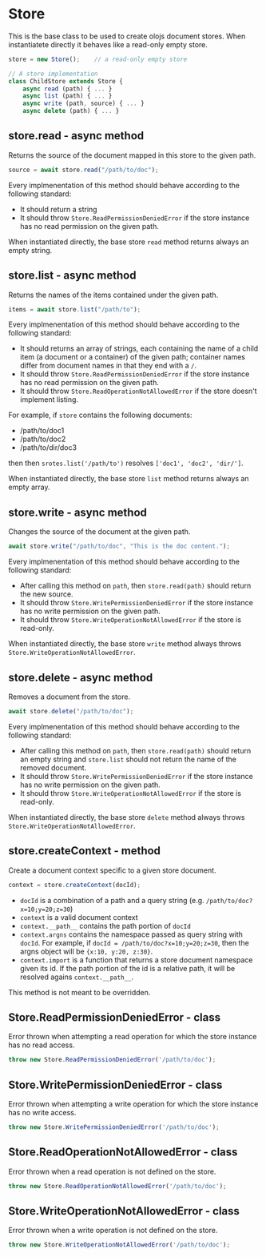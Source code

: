 Store
============================================================================
This is the base class to be used to create olojs document stores.
When instantiatete directly it behaves like a read-only empty store.

```js
store = new Store();    // a read-only empty store

// A store implementation
class ChildStore extends Store {
    async read (path) { ... }
    async list (path) { ... }
    async write (path, source) { ... }
    async delete (path) { ... }
```
  
store.read - async method
------------------------------------------------------------------------
Returns the source of the document mapped in this store to the given
path.
```js
source = await store.read("/path/to/doc");
```

Every implmenentation of this method should behave according to the 
following standard:

- It should return a string
- It should throw `Store.ReadPermissionDeniedError` if the store
  instance has no read permission on the given path.

When instantiated directly, the base store `read` method returns always
an empty string.
  
store.list - async method
------------------------------------------------------------------------
Returns the names of the items contained under the given path.
```js
items = await store.list("/path/to");
```

Every implmenentation of this method should behave according to the 
following standard:

- It should returns an array of strings, each containing the name of a 
  child item (a document or a container) of the given path; container
  names differ from document names in that they end with a `/`.
- It should throw `Store.ReadPermissionDeniedError` if the store
  instance has no read permission on the given path.
- It should throw `Store.ReadOperationNotAllowedError` if the store
  doesn't implement listing.

For example, if `store` contains the following documents:

- /path/to/doc1
- /path/to/doc2
- /path/to/dir/doc3

then then `srotes.list('/path/to')` resolves `['doc1', 'doc2', 'dir/']`.

When instantiated directly, the base store `list` method returns always
an empty array.
  
store.write - async method
------------------------------------------------------------------------
Changes the source of the document at the given path.
```js
await store.write("/path/to/doc", "This is the doc content.");
```

Every implmenentation of this method should behave according to the 
following standard:

- After calling this method on `path`, then `store.read(path)` should
  return the new source.
- It should throw `Store.WritePermissionDeniedError` if the store
  instance has no write permission on the given path.
- It should throw `Store.WriteOperationNotAllowedError` if the store
  is read-only.

When instantiated directly, the base store `write` method always throws
`Store.WriteOperationNotAllowedError`.
  
store.delete - async method
------------------------------------------------------------------------
Removes a document from the store.
```js
await store.delete("/path/to/doc");
```

Every implmenentation of this method should behave according to the 
following standard:

- After calling this method on `path`, then `store.read(path)` should
  return an empty string and `store.list` should not return the name
  of the removed document.
- It should throw `Store.WritePermissionDeniedError` if the store
  instance has no write permission on the given path.
- It should throw `Store.WriteOperationNotAllowedError` if the store
  is read-only.

When instantiated directly, the base store `delete` method always throws
`Store.WriteOperationNotAllowedError`.
  
store.createContext - method
------------------------------------------------------------------------
Create a document context specific to a given store document.
```js
context = store.createContext(docId);
```
- `docId` is a combination of a path and a query string (e.g.
  `/path/to/doc?x=10;y=20;z=30`)
- `context` is a valid document context
- `context.__path__` contains the path portion of `docId`
- `context.argns` contains the namespace passed as query string with
  `docId`. For example, if `docId = /path/to/doc?x=10;y=20;z=30`, then
  the argns object will be `{x:10, y:20, z:30}`.
- `context.import` is a function that returns a store document namespace
  given its id. If the path portion of the id is a relative path, it
  will be resolved agains `context.__path__`.

This method is not meant to be overridden. 
  
Store.ReadPermissionDeniedError - class
----------------------------------------------------------------------------
Error thrown when attempting a read operation for which the store instance
has no read access.

```js
throw new Store.ReadPermissionDeniedError('/path/to/doc');
```
  
Store.WritePermissionDeniedError - class
----------------------------------------------------------------------------
Error thrown when attempting a write operation for which the store instance
has no write access.

```js
throw new Store.WritePermissionDeniedError('/path/to/doc');
```
  
Store.ReadOperationNotAllowedError - class
----------------------------------------------------------------------------
Error thrown when a read operation is not defined on the store.

```js
throw new Store.ReadOperationNotAllowedError('/path/to/doc');
```
  
Store.WriteOperationNotAllowedError - class
----------------------------------------------------------------------------
Error thrown when a write operation is not defined on the store.

```js
throw new Store.WriteOperationNotAllowedError('/path/to/doc');
```
  

